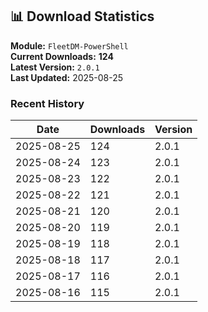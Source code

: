## 📊 Download Statistics

**Module:** `FleetDM-PowerShell`  
**Current Downloads:** **124**  
**Latest Version:** `2.0.1`  
**Last Updated:** 2025-08-25

### Recent History

| Date | Downloads | Version |
|------|-----------|---------|
| 2025-08-25 | 124 | 2.0.1 |
| 2025-08-24 | 123 | 2.0.1 |
| 2025-08-23 | 122 | 2.0.1 |
| 2025-08-22 | 121 | 2.0.1 |
| 2025-08-21 | 120 | 2.0.1 |
| 2025-08-20 | 119 | 2.0.1 |
| 2025-08-19 | 118 | 2.0.1 |
| 2025-08-18 | 117 | 2.0.1 |
| 2025-08-17 | 116 | 2.0.1 |
| 2025-08-16 | 115 | 2.0.1 |
